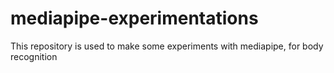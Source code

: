 # mediapipe-experimentations
This repository is used to make some experiments with mediapipe, for body recognition 
